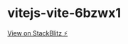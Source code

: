 # vitejs-vite-6bzwx1

[View on StackBlitz ⚡️](https://stackblitz.com/edit/oliver19xx-tic-tac-toe-svelte-ts)
